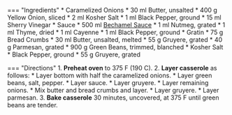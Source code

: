=== "Ingredients"
    * Caramelized Onions
        * 30 ml Butter, unsalted
        * 400 g Yellow Onion, sliced
        * 2 ml Kosher Salt
        * 1 ml Black Pepper, ground
        * 15 ml Sherry Vinegar
    * Sauce
        * 500 ml [Bechamel Sauce](../sauces/white-sauces/bechamel-sauce.md)
        * 1 ml Nutmeg, grated
        * 1 ml Thyme, dried
        * 1 ml Cayenne
        * 1 ml Black Pepper, ground
    * Gratin
        * 75 g Bread Crumbs
        * 30 ml Butter, unsalted, melted
        * 55 g Gruyere, grated
        * 40 g Parmesan, grated
    * 900 g Green Beans, trimmed, blanched
    * Kosher Salt
    * Black Pepper, ground
    * 55 g Gruyere, grated

=== "Directions"
    1. **Preheat oven** to 375 F (190 C).
    2. **Layer casserole** as follows:
        * Layer bottom with half the caramelized onions.
        * Layer green beans, salt, pepper.
        * Layer sauce.
        * Layer gruyere.
        * Layer remaining onions.
        * Mix butter and bread crumbs and layer.
        * Layer gruyere.
        * Layer parmesan.
    3. **Bake casserole** 30 minutes, uncovered, at 375 F until green beans are tender.

[^1]:
    Mitzewich, John. ["French Onion Green Bean Casserole – It’s Soupy!."](https://foodwishes.blogspot.com/2011/11/french-onion-green-bean-casserole-its.html) Food Wishes. 7 November 2011. Accessed November 2020.
